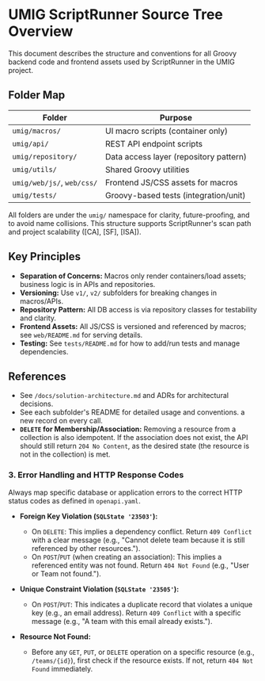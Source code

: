 # UMIG ScriptRunner Source Tree Overview

This document describes the structure and conventions for all Groovy backend code and frontend assets used by ScriptRunner in the UMIG project.

## Folder Map

| Folder                     | Purpose                                |
| -------------------------- | -------------------------------------- |
| `umig/macros/`             | UI macro scripts (container only)      |
| `umig/api/`                | REST API endpoint scripts              |
| `umig/repository/`         | Data access layer (repository pattern) |
| `umig/utils/`              | Shared Groovy utilities                |
| `umig/web/js/`, `web/css/` | Frontend JS/CSS assets for macros      |
| `umig/tests/`              | Groovy-based tests (integration/unit)  |

All folders are under the `umig/` namespace for clarity, future-proofing, and to avoid name collisions. This structure supports ScriptRunner's scan path and project scalability ([CA], [SF], [ISA]).

## Key Principles

- **Separation of Concerns:** Macros only render containers/load assets; business logic is in APIs and repositories.
- **Versioning:** Use `v1/`, `v2/` subfolders for breaking changes in macros/APIs.
- **Repository Pattern:** All DB access is via repository classes for testability and clarity.
- **Frontend Assets:** All JS/CSS is versioned and referenced by macros; see `web/README.md` for serving details.
- **Testing:** See `tests/README.md` for how to add/run tests and manage dependencies.

## References

- See `/docs/solution-architecture.md` and ADRs for architectural decisions.
- See each subfolder's README for detailed usage and conventions.
  a new record on every call.
- **`DELETE` for Membership/Association:** Removing a resource from a collection is also idempotent. If the association does not exist, the API should still return `204 No Content`, as the desired state (the resource is not in the collection) is met.

### 3. Error Handling and HTTP Response Codes

Always map specific database or application errors to the correct HTTP status codes as defined in `openapi.yaml`.

- **Foreign Key Violation (`SQLState '23503'`):**
  - On `DELETE`: This implies a dependency conflict. Return `409 Conflict` with a clear message (e.g., "Cannot delete team because it is still referenced by other resources.").
  - On `POST`/`PUT` (when creating an association): This implies a referenced entity was not found. Return `404 Not Found` (e.g., "User or Team not found.").

- **Unique Constraint Violation (`SQLState '23505'`):**
  - On `POST`/`PUT`: This indicates a duplicate record that violates a unique key (e.g., an email address). Return `409 Conflict` with a specific message (e.g., "A team with this email already exists.").

- **Resource Not Found:**
  - Before any `GET`, `PUT`, or `DELETE` operation on a specific resource (e.g., `/teams/{id}`), first check if the resource exists. If not, return `404 Not Found` immediately.
